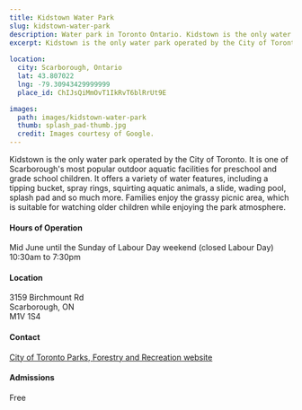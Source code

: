 ```yaml
---
title: Kidstown Water Park
slug: kidstown-water-park
description: Water park in Toronto Ontario. Kidstown is the only water park operated by the City of Toronto.
excerpt: Kidstown is the only water park operated by the City of Toronto.
  
location:
  city: Scarborough, Ontario
  lat: 43.807022
  lng: -79.30943429999999
  place_id: ChIJsQiMmOvT1IkRvT6blRrUt9E

images:
  path: images/kidstown-water-park
  thumb: splash_pad-thumb.jpg
  credit: Images courtesy of Google.
---
```


Kidstown is the only water park operated by the City of Toronto. It is one of Scarborough's most popular outdoor aquatic facilities for preschool and grade school children. It offers a variety of water features, including a tipping bucket, spray rings, squirting aquatic animals, a slide, wading pool, splash pad and so much more. Families enjoy the grassy picnic area, which is suitable for watching older children while enjoying the park atmosphere. 

#### Hours of Operation
Mid June until the Sunday of Labour Day weekend (closed Labour Day) 10:30am to 7:30pm 

#### Location
3159 Birchmount Rd  
Scarborough, ON  
M1V 1S4

#### Contact
[City of Toronto Parks, Forestry and Recreation website](http://www1.toronto.ca/parks/prd/facilities/complex/352/)

#### Admissions
Free
